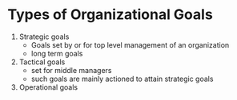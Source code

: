 # Types of Organizational Goals
1. Strategic goals
	- Goals set by or  for top level management of an organization
	- long term goals
2. Tactical goals
	- set for middle managers
	- such goals are mainly actioned to attain strategic goals
3. Operational goals